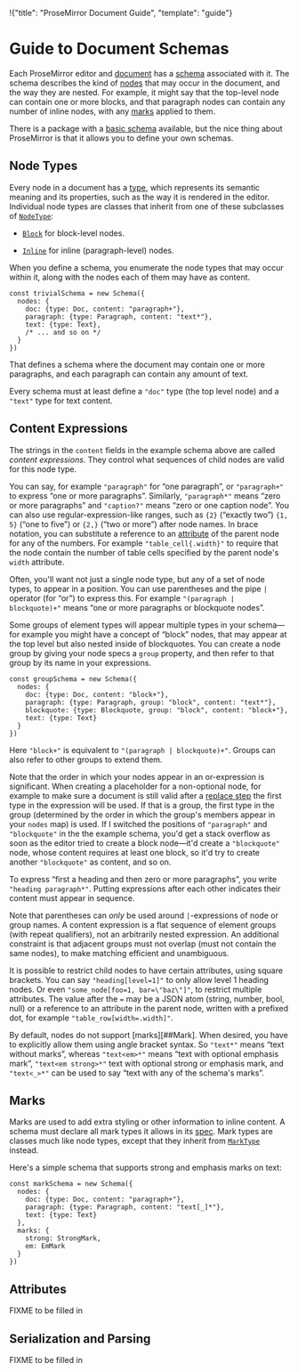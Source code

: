 !{"title": "ProseMirror Document Guide",
  "template": "guide"}

# Guide to Document Schemas

Each ProseMirror editor and [document](doc.html) has a
[schema](##Schema) associated with it. The schema describes the kind
of [nodes](##Node) that may occur in the document, and the way they
are nested. For example, it might say that the top-level node can
contain one or more blocks, and that paragraph nodes can contain any
number of inline nodes, with any [marks](##Mark) applied to them.

There is a package with a [basic schema](##schema) available, but the
nice thing about ProseMirror is that it allows you to define your own
schemas.

## Node Types

Every node in a document has a [type](##NodeType), which represents
its semantic meaning and its properties, such as the way it is
rendered in the editor. Individual node types are classes that inherit
from one of these subclasses of [`NodeType`](##NodeType):

 * [`Block`](##Block) for block-level nodes.

 * [`Inline`](##Inline) for inline (paragraph-level) nodes.

When you define a schema, you enumerate the node types that may occur
within it, along with the nodes each of them may have as content.

```
const trivialSchema = new Schema({
  nodes: {
    doc: {type: Doc, content: "paragraph+"},
    paragraph: {type: Paragraph, content: "text*"},
    text: {type: Text},
    /* ... and so on */
  }
})
```

That defines a schema where the document may contain one or more
paragraphs, and each paragraph can contain any amount of text.

Every schema must at least define a `"doc"` type (the top level node)
and a `"text"` type for text content.

## Content Expressions

The strings in the `content` fields in the example schema above are
called _content expressions_. They control what sequences of child
nodes are valid for this node type.

You can say, for example `"paragraph"` for “one paragraph”, or
`"paragraph+"` to express “one or more paragraphs”. Similarly,
`"paragraph*"` means “zero or more paragraphs” and `"caption?"` means
“zero or one caption node”. You can also use regular-expression-like
ranges, such as `{2}` (“exactly two”) `{1, 5}` (“one to five”) or
`{2,}` (“two or more”) after node names. In brace notation, you can
substitute a reference to an [attribute](##NodeType.attrs) of the
parent node for any of the numbers. For example `"table_cell{.width}"`
to require that the node contain the number of table cells specified
by the parent node's `width` attribute.

Often, you'll want not just a single node type, but any of a set of
node types, to appear in a position. You can use parentheses and the
pipe `|` operator (for “or”) to express this. For example `"(paragraph
| blockquote)+"` means “one or more paragraphs or blockquote nodes”.

Some groups of element types will appear multiple types in your
schema—for example you might have a concept of “block” nodes, that may
appear at the top level but also nested inside of blockquotes. You can
create a node group by giving your node specs a `group` property, and
then refer to that group by its name in your expressions.

```
const groupSchema = new Schema({
  nodes: {
    doc: {type: Doc, content: "block+"},
    paragraph: {type: Paragraph, group: "block", content: "text*"},
    blockquote: {type: Blockquote, group: "block", content: "block+"},
    text: {type: Text}
  }
})
```

Here `"block+"` is equivalent to `"(paragraph | blockquote)+"`. Groups
can also refer to other groups to extend them.

Note that the order in which your nodes appear in an or-expression is
significant. When creating a placeholder for a non-optional node, for
example to make sure a document is still valid after a
[replace step](##Transform.replace) the first type in the expression
will be used. If that is a group, the first type in the group
(determined by the order in which the group's members appear in your
`nodes` map) is used. If I switched the positions of `"paragraph"` and
`"blockquote"` in the the example schema, you'd get a stack overflow
as soon as the editor tried to create a block node—it'd create a
`"blockquote"` node, whose content requires at least one block, so
it'd try to create another `"blockquote"` as content, and so on.

To express “first a heading and then zero or more paragraphs”, you
write `"heading paragraph*"`. Putting expressions after each other
indicates their content must appear in sequence.

Note that parentheses can _only_ be used around `|`-expressions of
node or group names. A content expression is a flat sequence of
element groups (with repeat qualifiers), not an arbitrarily nested
expression. An additional constraint is that adjacent groups must not
overlap (must not contain the same nodes), to make matching efficient
and unambiguous.

It is possible to restrict child nodes to have certain attributes,
using square brackets. You can say `"heading[level=1]"` to only allow
level 1 heading nodes. Or even `"some_node[foo=1, bar=\"baz\"]"`, to
restrict multiple attributes. The value after the `=` may be a JSON
atom (string, number, bool, null) or a reference to an attribute in
the parent node, written with a prefixed dot, for example
`"table_row[width=.width]"`.

By default, nodes do not support [marks][##Mark]. When desired, you
have to explicitly allow them using angle bracket syntax. So
`"text*"` means “text without marks”, whereas `"text<em>*"` means
“text with optional emphasis mark”, `"text<em strong>*"` text with
optional strong or emphasis mark, and `"text<_>*"` can be used to say
“text with any of the schema's marks”.

## Marks

Marks are used to add extra styling or other information to inline
content. A schema must declare all mark types it allows in its
[spec](##SchemaSpec). Mark types are classes much like node types,
except that they inherit from [`MarkType`](##MarkType) instead.

Here's a simple schema that supports strong and emphasis marks on
text:

```
const markSchema = new Schema({
  nodes: {
    doc: {type: Doc, content: "paragraph+"},
    paragraph: {type: Paragraph, content: "text[_]*"},
    text: {type: Text}
  },
  marks: {
    strong: StrongMark,
    em: EmMark
  }
})
```

## Attributes

FIXME to be filled in

## Serialization and Parsing

FIXME to be filled in
